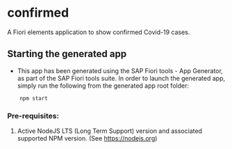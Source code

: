 # confirmed

A Fiori elements application to show confirmed Covid-19 cases.

## Starting the generated app

-   This app has been generated using the SAP Fiori tools - App Generator, as part of the SAP Fiori tools suite.  In order to launch the generated app, simply run the following from the generated app root folder:

```
    npm start
```

### Pre-requisites:

1. Active NodeJS LTS (Long Term Support) version and associated supported NPM version.  (See https://nodejs.org)
